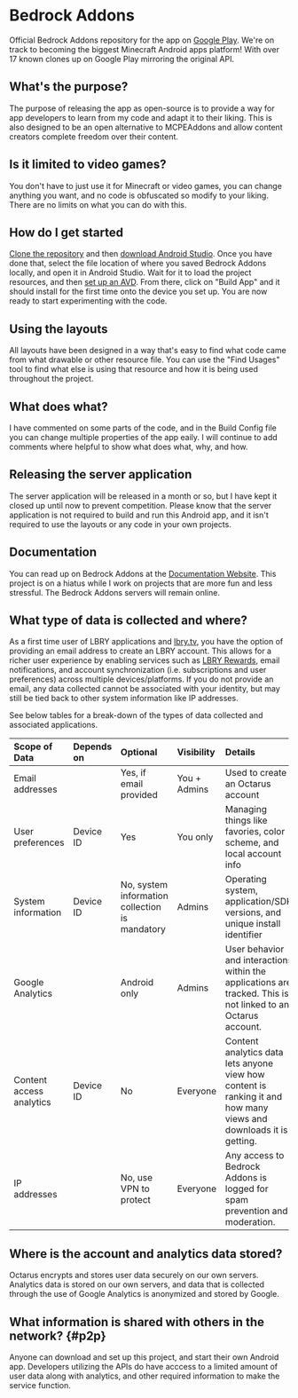 # Bedrock Addons
Official Bedrock Addons repository for the app on [Google Play](https://play.google.com/store/apps/details?id=com.mcres.octarus). We're on track to becoming the biggest Minecraft Android apps platform! With over 17 known clones up on Google Play mirroring the original API.

## What's the purpose?
The purpose of releasing the app as open-source is to provide a way for app developers to learn from my code and adapt it to their liking. 
This is also designed to be an open alternative to MCPEAddons and allow content creators complete freedom over their content.

## Is it limited to video games?
You don't have to just use it for Minecraft or video games, you can change anything you want, and no code is obfuscated so modify to your liking.
There are no limits on what you can do with this.

## How do I get started
[Clone the repository](https://docs.github.com/en/github/creating-cloning-and-archiving-repositories/cloning-a-repository) and then [download Android Studio](https://developer.android.com/studio).
Once you have done that, select the file location of where you saved Bedrock Addons locally, and open it in Android Studio. Wait for it to load the project resources, and then [set up an AVD](https://developer.android.com/studio/run/managing-avds).
From there, click on "Build App" and it should install for the first time onto the device you set up. You are now ready to start experimenting with the code.

## Using the layouts
All layouts have been designed in a way that's easy to find what code came from what drawable or other resource file. You can use the "Find Usages" tool to find what else is using that resource and how it is being used throughout the project.

## What does what?
I have commented on some parts of the code, and in the Build Config file you can change multiple properties of the app eaily. I will continue to add comments where helpful to show what does what, why, and how.

## Releasing the server application
The server application will be released in a month or so, but I have kept it closed up until now to prevent competition.
Please know that the server application is not required to build and run this Android app, and it isn't required to use the layouts or any code in your own projects.

## Documentation
You can read up on Bedrock Addons at the [Documentation Website](https://octarus.dev/project/bedrock-addons/).
This project is on a hiatus while I work on projects that are more fun and less stressful. The Bedrock Addons servers will remain online.

## What type of data is collected and where?
As a first time user of LBRY applications and [lbry.tv](https://lbry.tv), you have the option of providing an email address to create an LBRY account. This allows for a richer user experience by enabling services such as [LBRY Rewards](https://lbry.com/faq/rewards), email notifications, and account synchronization (i.e. subscriptions and user preferences) across multiple devices/platforms. If you do not provide an email, any data collected cannot be associated with your identity, but may still be tied back to other system information like IP addresses.

See below tables for a break-down of the types of data collected and associated applications.

Scope of Data | Depends on   | Optional     | Visibility       | Details
:------------ |:------------ |:------------ |:---------------- |:------------ |
Email addresses | | Yes, if email provided | You + Admins | Used to create an Octarus account
User preferences | Device ID | Yes | You only | Managing things like favories, color scheme, and local account info
System information | Device ID | No, system information collection is mandatory | Admins | Operating system, application/SDK versions, and unique install identifier
Google Analytics | | Android only |  Admins | User behavior and interactions within the applications are tracked. This is not linked to an Octarus account.
Content access analytics | Device ID | No | Everyone | Content analytics data lets anyone view how content is ranking it and how many views and downloads it is getting.
IP addresses | | No, use VPN to protect | Everyone | Any access to Bedrock Addons is logged for spam prevention and moderation.

## Where is the account and analytics data stored?
Octarus encrypts and stores user data securely on our own servers. Analytics data is stored on our own servers, and data that is collected through the use of Google Analytics is anonymized and stored by Google.

## What information is shared with others in the network? {#p2p}
Anyone can download and set up this project, and start their own Android app. Developers utilizing the APIs do have acccess to a limited amount of user data along with analytics, and other required information to make the service function.
